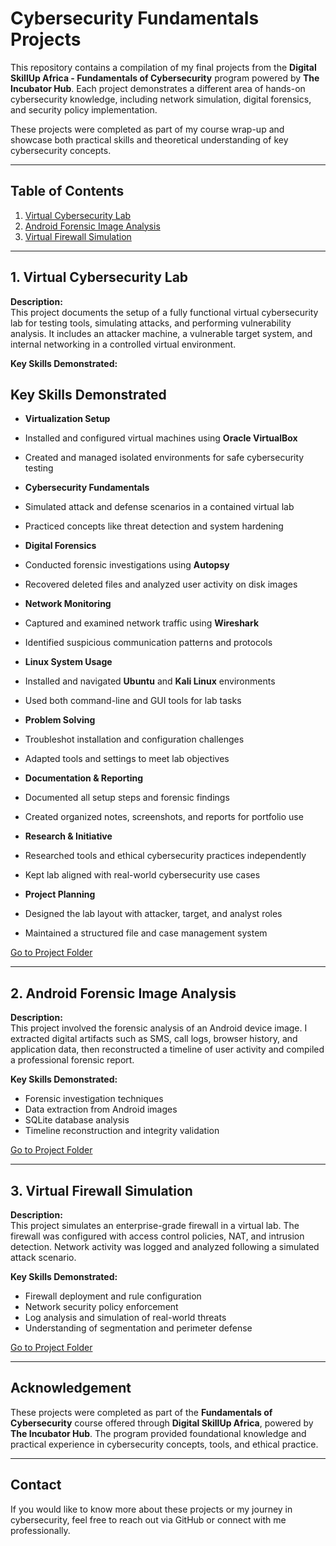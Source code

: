 # Cybersecurity Fundamentals Projects

This repository contains a compilation of my final projects from the **Digital SkillUp Africa - Fundamentals of Cybersecurity** program powered by **The Incubator Hub**. Each project demonstrates a different area of hands-on cybersecurity knowledge, including network simulation, digital forensics, and security policy implementation.

These projects were completed as part of my course wrap-up and showcase both practical skills and theoretical understanding of key cybersecurity concepts.

---

## Table of Contents

1. [Virtual Cybersecurity Lab](#1-Virtual-Cybersecurity-Lab)
2. [Android Forensic Image Analysis](#2-android-forensic-image-analysis)
3. [Virtual Firewall Simulation](#3-virtual-firewall-simulation)

---

## 1. Virtual Cybersecurity Lab

**Description:**  
This project documents the setup of a fully functional virtual cybersecurity lab for testing tools, simulating attacks, and performing vulnerability analysis. It includes an attacker machine, a vulnerable target system, and internal networking in a controlled virtual environment.

**Key Skills Demonstrated:**  
##  Key Skills Demonstrated

-  **Virtualization Setup**
  - Installed and configured virtual machines using **Oracle VirtualBox**
  - Created and managed isolated environments for safe cybersecurity testing

-  **Cybersecurity Fundamentals**
  - Simulated attack and defense scenarios in a contained virtual lab
  - Practiced concepts like threat detection and system hardening

-  **Digital Forensics**
  - Conducted forensic investigations using **Autopsy**
  - Recovered deleted files and analyzed user activity on disk images

-  **Network Monitoring**
  - Captured and examined network traffic using **Wireshark**
  - Identified suspicious communication patterns and protocols

-  **Linux System Usage**
  - Installed and navigated **Ubuntu** and **Kali Linux** environments
  - Used both command-line and GUI tools for lab tasks

-  **Problem Solving**
  - Troubleshot installation and configuration challenges
  - Adapted tools and settings to meet lab objectives

-  **Documentation & Reporting**
  - Documented all setup steps and forensic findings
  - Created organized notes, screenshots, and reports for portfolio use

-  **Research & Initiative**
  - Researched tools and ethical cybersecurity practices independently
  - Kept lab aligned with real-world cybersecurity use cases

-  **Project Planning**
  - Designed the lab layout with attacker, target, and analyst roles
  - Maintained a structured file and case management system

[Go to Project Folder](https://github.com/olubunmmy/Virtual-Cybersecurity-Lab)

---

## 2. Android Forensic Image Analysis

**Description:**  
This project involved the forensic analysis of an Android device image. I extracted digital artifacts such as SMS, call logs, browser history, and application data, then reconstructed a timeline of user activity and compiled a professional forensic report.

**Key Skills Demonstrated:**  
- Forensic investigation techniques  
- Data extraction from Android images  
- SQLite database analysis  
- Timeline reconstruction and integrity validation

[Go to Project Folder](https://github.com/olubunmmy/Android-Forensic-Image-Analysis/blob/main/README.md)

---

## 3. Virtual Firewall Simulation

**Description:**  
This project simulates an enterprise-grade firewall in a virtual lab. The firewall was configured with access control policies, NAT, and intrusion detection. Network activity was logged and analyzed following a simulated attack scenario.

**Key Skills Demonstrated:**  
- Firewall deployment and rule configuration  
- Network security policy enforcement  
- Log analysis and simulation of real-world threats  
- Understanding of segmentation and perimeter defense

[Go to Project Folder](https://github.com/olubunmmy/Firewall-stimulation-DSA/blob/main/README.md)

---

## Acknowledgement

These projects were completed as part of the **Fundamentals of Cybersecurity** course offered through **Digital SkillUp Africa**, powered by **The Incubator Hub**. The program provided foundational knowledge and practical experience in cybersecurity concepts, tools, and ethical practice.

---

## Contact

If you would like to know more about these projects or my journey in cybersecurity, feel free to reach out via GitHub or connect with me professionally.

